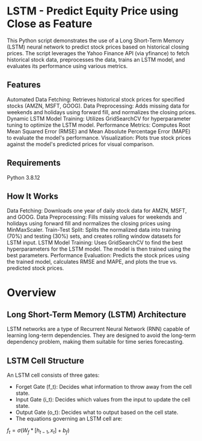 # LSTM - Predict Equity Price using Close as Feature

This Python script demonstrates the use of a Long Short-Term Memory (LSTM) neural network to predict stock prices based on historical closing prices. The script leverages the Yahoo Finance API (via yfinance) to fetch historical stock data, preprocesses the data, trains an LSTM model, and evaluates its performance using various metrics.

## Features

Automated Data Fetching: Retrieves historical stock prices for specified stocks (AMZN, MSFT, GOOG).
Data Preprocessing: Adds missing data for weekends and holidays using forward fill, and normalizes the closing prices.
Dynamic LSTM Model Training: Utilizes GridSearchCV for hyperparameter tuning to optimize the LSTM model.
Performance Metrics: Computes Root Mean Squared Error (RMSE) and Mean Absolute Percentage Error (MAPE) to evaluate the model's performance.
Visualization: Plots true stock prices against the model's predicted prices for visual comparison.

## Requirements

Python 3.8.12

## How It Works

Data Fetching: Downloads one year of daily stock data for AMZN, MSFT, and GOOG.
Data Preprocessing: Fills missing values for weekends and holidays using forward fill and normalizes the closing prices using MinMaxScaler.
Train-Test Split: Splits the normalized data into training (70%) and testing (30%) sets, and creates rolling window datasets for LSTM input.
LSTM Model Training: Uses GridSearchCV to find the best hyperparameters for the LSTM model. The model is then trained using the best parameters.
Performance Evaluation: Predicts the stock prices using the trained model, calculates RMSE and MAPE, and plots the true vs. predicted stock prices.

# Overview
## Long Short-Term Memory (LSTM) Architecture
LSTM networks are a type of Recurrent Neural Network (RNN) capable of learning long-term dependencies. They are designed to avoid the long-term dependency problem, making them suitable for time series forecasting.

## LSTM Cell Structure
An LSTM cell consists of three gates:

* Forget Gate (f_t): Decides what information to throw away from the cell state.
* Input Gate (i_t): Decides which values from the input to update the cell state.
* Output Gate (o_t): Decides what to output based on the cell state.
* The equations governing an LSTM cell are:

$f_t = \sigma(W_f*[h_{t-1}, x_t] + b_f)$
